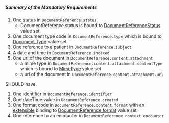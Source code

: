 ##### Summary of the Mandatory Requirements

1.  One status in `DocumentReference.status`
    -   DocumentReference.status is bound to [DocumentReferenceStatus] value set 
1.  One document type code in `DocumentReference.type` which is bound to [Document Type] value set
1.  One reference to a patient in `DocumentReference.subject`
1.  A date and time in `DocumentReference.indexed`
1.  One url of the document in `DocumentReference.content.attachment`
    -   a mime type in `DocumentReference.content.attachment.contentType` which is bound to [MimeType] value set 
    -   a url of the document in `DocumentReference.content.attachment.url`


SHOULD have:

1.  One identifier in `DocumentReference.identifier`
1.  One dateTime value in `DocumentReference.created`
1.  One format code in `DocumentReference.content.format` with an [extensible](http://hl7.org/fhir/terminologies.html#extensible) binding to [DocumentReference format] value set
1.  One reference to an encounter in `DocumentReference.context.encounter`

  [Document Type]: http://hl7.org/fhir/ValueSet-c80-doc-typecodes.html
  [DocumentReferenceStatus]: http://hl7.org/fhir/ValueSet-document-reference-status.html
  [MimeType]: http://www.rfc-editor.org/bcp/bcp13.txt#
  [DocumentReference Format]: http://hl7.org/fhir/ValueSet-formatcodes.html
  [FHIR Binary Resource]: http://hl7.org/fhir/binary.html
